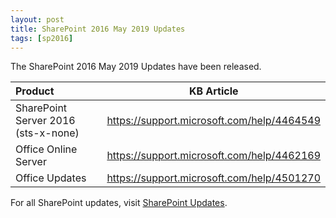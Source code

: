 ```yaml
---
layout: post
title: SharePoint 2016 May 2019 Updates
tags: [sp2016]
---
```


The SharePoint 2016 May 2019 Updates have been released.

|Product | KB Article |
|:--- |--- |
|SharePoint Server 2016 (sts-x-none) | <https://support.microsoft.com/help/4464549> |
|Office Online Server | <https://support.microsoft.com/help/4462169> |
|Office Updates | <https://support.microsoft.com/help/4501270> |

For all SharePoint updates, visit [SharePoint Updates](https://sharepointupdates.com).